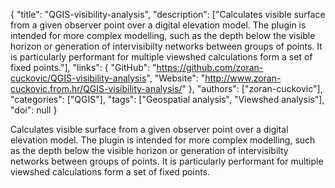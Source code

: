 {
  "title": "QGIS-visibility-analysis",
  "description": ["Calculates visible surface from a given observer point over a digital elevation model. The plugin is intended for more complex modelling, such as the depth below the visible horizon or generation of intervisibilty networks between groups of points. It is particularly performant for multiple viewshed calculations form a set of fixed points."],
  "links": {
    "GitHub": "https://github.com/zoran-cuckovic/QGIS-visibility-analysis",
    "Website": "http://www.zoran-cuckovic.from.hr/QGIS-visibility-analysis/"
  },
  "authors": ["zoran-cuckovic"],
  "categories": ["QGIS"],
  "tags": ["Geospatial analysis", "Viewshed analysis"],
  "doi": null
}

<!-- Generated by csv2md.R – do not edit by hand -->

Calculates visible surface from a given observer point over a digital elevation model. The plugin is intended for more complex modelling, such as the depth below the visible horizon or generation of intervisibilty networks between groups of points. It is particularly performant for multiple viewshed calculations form a set of fixed points.